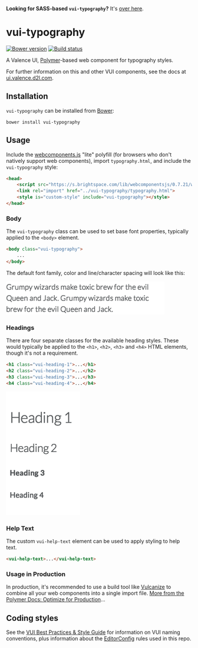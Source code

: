 **Looking for SASS-based `vui-typography`?** It's [over here](https://github.com/Brightspace/valence-ui-typography/tree/sass).

# vui-typography
[![Bower version][bower-image]][bower-url]
[![Build status][ci-image]][ci-url]

A Valence UI, [Polymer](https://www.polymer-project.org/1.0/)-based web component for typography styles.

For further information on this and other VUI components, see the docs at [ui.valence.d2l.com](http://ui.valence.d2l.com/).

## Installation

`vui-typography` can be installed from [Bower][bower-url]:
```shell
bower install vui-typography
```

## Usage

Include the [webcomponents.js](http://webcomponents.org/polyfills/) "lite" polyfill (for browsers who don't natively support web components), import `typography.html`, and include the `vui-typography` style:

```html
<head>
	<script src="https://s.brightspace.com/lib/webcomponentsjs/0.7.21/webcomponents-lite.min.js"></script>
	<link rel="import" href="../vui-typography/typography.html">
	<style is="custom-style" include="vui-typography"></style>
</head>
```

### Body

The `vui-typography` class can be used to set base font properties, typically applied to the `<body>` element.

```html
<body class="vui-typography">
	...
</body>
```

The default font family, color and line/character spacing will look like this:

![screenshot of paragraph text](/screenshots/paragraph.png?raw=true)

### Headings

There are four separate classes for the available heading styles. These would typically be applied to the `<h1>`, `<h2>`, `<h3>` and `<h4>` HTML elements, though it's not a requirement.

```html
<h1 class="vui-heading-1">...</h1>
<h2 class="vui-heading-2">...</h2>
<h3 class="vui-heading-3">...</h3>
<h4 class="vui-heading-4">...</h4>
```

![screenshot of headings](/screenshots/headings.png?raw=true)

### Help Text

The custom `vui-help-text` element can be used to apply styling to help text.

```html
<vui-help-text>...</vui-help-text>
```

### Usage in Production

In production, it's recommended to use a build tool like [Vulcanize](https://github.com/Polymer/vulcanize) to combine all your web components into a single import file. [More from the Polymer Docs: Optimize for Production](https://www.polymer-project.org/1.0/tools/optimize-for-production.html)...

## Coding styles

See the [VUI Best Practices & Style Guide](https://github.com/Brightspace/valence-ui-docs/wiki/Best-Practices-&-Style-Guide) for information on VUI naming conventions, plus information about the [EditorConfig](http://editorconfig.org) rules used in this repo.

[bower-url]: http://bower.io/search/?q=vui-typography
[bower-image]: https://img.shields.io/bower/v/vui-typography.svg
[ci-url]: https://travis-ci.org/Brightspace/valence-ui-typography
[ci-image]: https://img.shields.io/travis-ci/Brightspace/valence-ui-typography.svg
